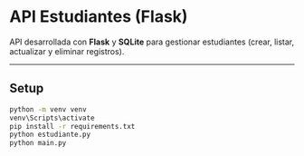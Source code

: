 # API Estudiantes (Flask)

API desarrollada con **Flask** y **SQLite** para gestionar estudiantes (crear, listar, actualizar y eliminar registros).

---

## Setup

```bash
python -m venv venv
venv\Scripts\activate
pip install -r requirements.txt
python estudiante.py
python main.py
